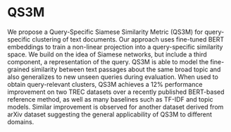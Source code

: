 # QS3M
We propose a Query-Specific Siamese Similarity Metric (QS3M) for query-specific clustering of text documents. Our approach uses fine-tuned BERT embeddings to train a non-linear projection into a query-specific similarity space. We build on the idea of Siamese networks, but include a third component, a representation of the query. QS3M is able to model the fine-grained similarity between text passages about the same broad topic and also generalizes to new unseen queries during evaluation. When used to obtain query-relevant clusters, QS3M achieves a 12% performance improvement on two TREC datasets over a recently published BERT-based reference method, as well as many baselines such as TF-IDF and topic models. Similar improvement is observed for another dataset derived from arXiv dataset suggesting the general applicability of QS3M to different domains.
